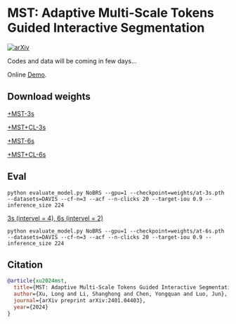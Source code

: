 # MST: Adaptive Multi-Scale Tokens Guided Interactive Segmentation

[![arXiv](https://img.shields.io/badge/arXiv-2401.04403-b31b1b.svg)](https://arxiv.org/abs/2401.04403)

Codes and data will be coming in few days...


Online [Demo](http://img2latex.com/).

## Download weights

[+MST-3s](https://drive.google.com/file/d/1Qpf_6YOgXIz_NYtqQ8QpxPWe4QwDxe2r/view?usp=sharing)

[+MST+CL-3s](https://drive.google.com/file/d/1GvKId2AKjRwWF-PxjOvrutbFJkdW8ZbN/view?usp=sharing)

[+MST-6s](https://drive.google.com/file/d/1fq971Pa4nQeg1hQ8y5orfVUcJRmmzRXG/view?usp=sharing)

[+MST+CL-6s](https://drive.google.com/file/d/1uWkmKH8KcAPYa3WMpi1rKgzeBBS-kQ6M/view?usp=sharing)

## Eval

```shell
python evaluate_model.py NoBRS --gpu=1 --checkpoint=weights/at-3s.pth --datasets=DAVIS --cf-n=3 --acf --n-clicks 20 --target-iou 0.9 --inference_size 224
```

[3s (intervel = 4), 6s (intervel = 2)](isegm/model/modeling/models.py)

```shell
python evaluate_model.py NoBRS --gpu=1 --checkpoint=weights/at-6s.pth --datasets=DAVIS --cf-n=3 --acf --n-clicks 20 --target-iou 0.9 --inference_size 224
```



## Citation
```bibtex
@article{xu2024mst,
  title={MST: Adaptive Multi-Scale Tokens Guided Interactive Segmentation},
  author={Xu, Long and Li, Shanghong and Chen, Yongquan and Luo, Jun},
  journal={arXiv preprint arXiv:2401.04403},
  year={2024}
}
```
